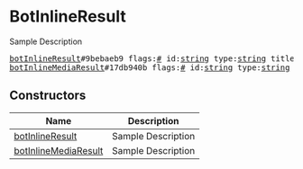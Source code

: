 # BotInlineResult

Sample Description

<pre>
<a href="../constructor/botInlineResult.md">botInlineResult</a>#9bebaeb9 flags:<a href="../type/#.md">#</a> id:<a href="../type/string.md">string</a> type:<a href="../type/string.md">string</a> title:flags.1?<a href="../type/string.md">string</a> description:flags.2?<a href="../type/string.md">string</a> url:flags.3?<a href="../type/string.md">string</a> thumb_url:flags.4?<a href="../type/string.md">string</a> content_url:flags.5?<a href="../type/string.md">string</a> content_type:flags.5?<a href="../type/string.md">string</a> w:flags.6?<a href="../type/int.md">int</a> h:flags.6?<a href="../type/int.md">int</a> duration:flags.7?<a href="../type/int.md">int</a> send_message:<a href="../type/BotInlineMessage.md">BotInlineMessage</a> = <a href="../type/BotInlineResult.md">BotInlineResult</a>;
<a href="../constructor/botInlineMediaResult.md">botInlineMediaResult</a>#17db940b flags:<a href="../type/#.md">#</a> id:<a href="../type/string.md">string</a> type:<a href="../type/string.md">string</a> photo:flags.0?<a href="../type/Photo.md">Photo</a> document:flags.1?<a href="../type/Document.md">Document</a> title:flags.2?<a href="../type/string.md">string</a> description:flags.3?<a href="../type/string.md">string</a> send_message:<a href="../type/BotInlineMessage.md">BotInlineMessage</a> = <a href="../type/BotInlineResult.md">BotInlineResult</a>;
</pre>

## Constructors

| Name | Description |
|------|-------------|
| [botInlineResult](../constructor/botInlineResult.md) | Sample Description |
| [botInlineMediaResult](../constructor/botInlineMediaResult.md) | Sample Description |

